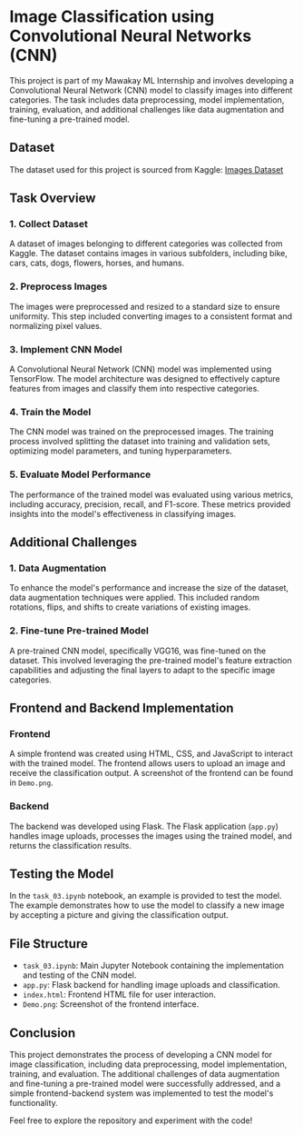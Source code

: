 # Image Classification using Convolutional Neural Networks (CNN)

This project is part of my Mawakay ML Internship and involves developing a Convolutional Neural Network (CNN) model to classify images into different categories. The task includes data preprocessing, model implementation, training, evaluation, and additional challenges like data augmentation and fine-tuning a pre-trained model.

## Dataset

The dataset used for this project is sourced from Kaggle:
[Images Dataset](https://www.kaggle.com/datasets/pavansanagapati/images-dataset)

## Task Overview

### 1. Collect Dataset
A dataset of images belonging to different categories was collected from Kaggle. The dataset contains images in various subfolders, including bike, cars, cats, dogs, flowers, horses, and humans.

### 2. Preprocess Images
The images were preprocessed and resized to a standard size to ensure uniformity. This step included converting images to a consistent format and normalizing pixel values.

### 3. Implement CNN Model
A Convolutional Neural Network (CNN) model was implemented using TensorFlow. The model architecture was designed to effectively capture features from images and classify them into respective categories.

### 4. Train the Model
The CNN model was trained on the preprocessed images. The training process involved splitting the dataset into training and validation sets, optimizing model parameters, and tuning hyperparameters.

### 5. Evaluate Model Performance
The performance of the trained model was evaluated using various metrics, including accuracy, precision, recall, and F1-score. These metrics provided insights into the model's effectiveness in classifying images.

## Additional Challenges

### 1. Data Augmentation
To enhance the model's performance and increase the size of the dataset, data augmentation techniques were applied. This included random rotations, flips, and shifts to create variations of existing images.

### 2. Fine-tune Pre-trained Model
A pre-trained CNN model, specifically VGG16, was fine-tuned on the dataset. This involved leveraging the pre-trained model's feature extraction capabilities and adjusting the final layers to adapt to the specific image categories.

## Frontend and Backend Implementation

### Frontend
A simple frontend was created using HTML, CSS, and JavaScript to interact with the trained model. The frontend allows users to upload an image and receive the classification output. A screenshot of the frontend can be found in `Demo.png`.

### Backend
The backend was developed using Flask. The Flask application (`app.py`) handles image uploads, processes the images using the trained model, and returns the classification results.

## Testing the Model

In the `task_03.ipynb` notebook, an example is provided to test the model. The example demonstrates how to use the model to classify a new image by accepting a picture and giving the classification output.

## File Structure

- `task_03.ipynb`: Main Jupyter Notebook containing the implementation and testing of the CNN model.
- `app.py`: Flask backend for handling image uploads and classification.
- `index.html`: Frontend HTML file for user interaction.
- `Demo.png`: Screenshot of the frontend interface.

## Conclusion

This project demonstrates the process of developing a CNN model for image classification, including data preprocessing, model implementation, training, and evaluation. The additional challenges of data augmentation and fine-tuning a pre-trained model were successfully addressed, and a simple frontend-backend system was implemented to test the model's functionality.

Feel free to explore the repository and experiment with the code!